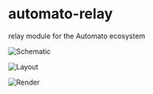 # automato-relay
relay module for the Automato ecosystem

![Schematic](../assets/schematic_20210715.jpg?raw=true)

![Layout](../assets/layout_20210715.png?raw=true)

![Render](../assets/render_20210715.png?raw=true)

